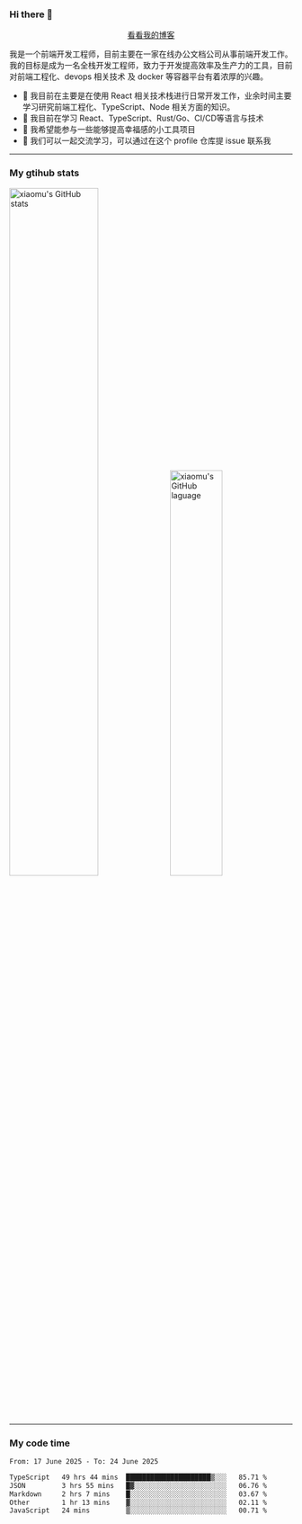 ### Hi there 👋

<p align="center">
  <a href="https://blog.realjacket.fun">看看我的博客</a>
</p>

我是一个前端开发工程师，目前主要在一家在线办公文档公司从事前端开发工作。我的目标是成为一名全栈开发工程师，致力于开发提高效率及生产力的工具，目前对前端工程化、devops 相关技术 及 docker 等容器平台有着浓厚的兴趣。

- 🔭 我目前在主要是在使用 React 相关技术栈进行日常开发工作，业余时间主要学习研究前端工程化、TypeScript、Node 相关方面的知识。
- 🌱 我目前在学习 React、TypeScript、Rust/Go、CI/CD等语言与技术
- 👯 我希望能参与一些能够提高幸福感的小工具项目
- 💬 我们可以一起交流学习，可以通过在这个 profile 仓库提 issue 联系我

***

### My gtihub stats

<a><img src="https://github-readme-stats-git-masterrstaa-rickstaa.vercel.app/api?username=real-jacket&&show_icons=true" title="xiaomu's GitHub stats" alt="xiaomu's GitHub stats" style="width:56%;"/></a>
<a><img src="https://github-readme-stats-git-masterrstaa-rickstaa.vercel.app/api/top-langs/?username=real-jacket&layout=compact" title="xiaomu's GitHub laguage" alt="xiaomu's GitHub laguage" style="width:43%;"/><a/>

***

### My code time

<!--START_SECTION:waka-->

```txt
From: 17 June 2025 - To: 24 June 2025

TypeScript   49 hrs 44 mins  █████████████████████▒░░░   85.71 %
JSON         3 hrs 55 mins   █▓░░░░░░░░░░░░░░░░░░░░░░░   06.76 %
Markdown     2 hrs 7 mins    █░░░░░░░░░░░░░░░░░░░░░░░░   03.67 %
Other        1 hr 13 mins    ▓░░░░░░░░░░░░░░░░░░░░░░░░   02.11 %
JavaScript   24 mins         ▒░░░░░░░░░░░░░░░░░░░░░░░░   00.71 %
```

<!--END_SECTION:waka-->
